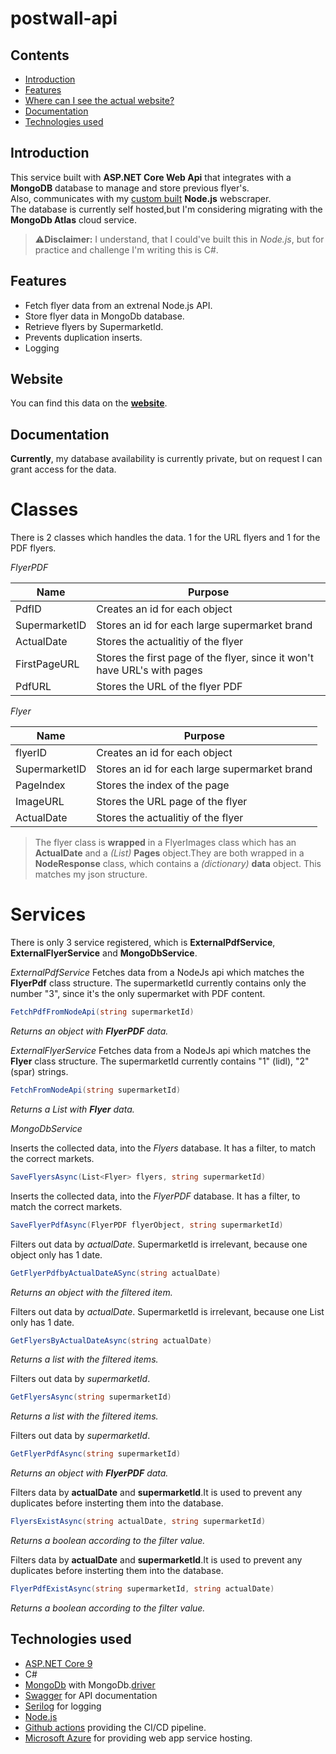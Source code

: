 # postwall-api

## Contents 

- [Introduction](#introduction)
- [Features](#features)
- [Where can I see the actual website?](#website)
- [Documentation](#documentation)
- [Technologies used](#technologies-used)

## Introduction

This service built with **ASP.NET Core Web Api** that integrates with a **MongoDB** database to manage and store previous flyer's. \
Also, communicates with my [custom built](https://github.com/gmark1337/scraper) **Node.js** webscraper.\
The database is currently self hosted,but I'm considering migrating with the **MongoDb Atlas** cloud service.


>⚠️**Disclaimer:** 
>I understand, that I could've built this in *Node.js*, but for practice and challenge I'm writing this is C#.

## Features

- Fetch flyer data from an extrenal Node.js API.
- Store flyer data in MongoDb database.
- Retrieve flyers by SupermarketId.
- Prevents duplication inserts.
- Logging

## Website

You can find this data on the **[website](https://thankful-rock-027ccfc03.2.azurestaticapps.net)**.


## Documentation

**Currently**, my database availability is currently private, but on request I can grant access for the data.

# Classes

There is 2 classes which handles the data. 1 for the URL flyers and 1 for the PDF flyers. 

*FlyerPDF*

| Name    | Purpose |
| --------      | ------- |
| PdfID         | Creates an id for each object    |
| SupermarketID | Stores an id for each large supermarket brand|
| ActualDate    | Stores the actualitiy of the flyer    |
| FirstPageURL  | Stores the first page of the flyer, since it won't have URL's with pages    |
| PdfURL        | Stores the URL of the flyer PDF    |

*Flyer*

| Name    | Purpose |
| --------      | ------- |
| flyerID         | Creates an id for each object    |
| SupermarketID | Stores an id for each large supermarket brand|
| PageIndex    |  Stores the index of the page   |
| ImageURL  | Stores the URL page of the flyer    |
| ActualDate        | Stores the actualitiy of the flyer    |

>The flyer class is **wrapped** in a FlyerImages class which has an **ActualDate** and a *(List)* **Pages** object.They are both wrapped in a **NodeResponse** class, which contains a *(dictionary)* **data** object.
>This matches my json structure.

# Services

There is only 3 service registered, which is **ExternalPdfService**, **ExternalFlyerService** and **MongoDbService**. 

*ExternalPdfService*
Fetches data from a NodeJs api which matches the **FlyerPdf** class structure.
The supermarketId currently contains only the number "3", since it's the only supermarket with PDF content.

```csharp
FetchPdfFromNodeApi(string supermarketId)
```
*Returns an object with **FlyerPDF** data.*

*ExternalFlyerService*
Fetches data from a NodeJs api which matches the **Flyer** class structure.
The supermarketId currently contains "1" (lidl), "2" (spar) strings. 

```csharp
FetchFromNodeApi(string supermarketId)
```

*Returns a List with **Flyer** data.*

*MongoDbService*

Inserts the collected data, into the *Flyers* database. It has a filter, to match the correct markets. 

```csharp
SaveFlyersAsync(List<Flyer> flyers, string supermarketId)
```

Inserts the collected data, into the *FlyerPDF* database. It has a filter, to match the correct markets.

```csharp
SaveFlyerPdfAsync(FlyerPDF flyerObject, string supermarketId)
```

Filters out data by *actualDate*. SupermarketId is irrelevant, because one object only has 1 date.
```csharp
GetFlyerPdfbyActualDateASync(string actualDate)
```
*Returns an object with the filtered item.*

Filters out data by *actualDate*. SupermarketId is irrelevant, because one List only has 1 date.

```csharp
GetFlyersByActualDateAsync(string actualDate)
```

*Returns a list with the filtered items.*

Filters out data by *supermarketId*.

```csharp
GetFlyersAsync(string supermarketId)
```

*Returns a list with the filtered items.* 


Filters out data by *supermarketId*.

```csharp
GetFlyerPdfAsync(string supermarketId)
```

*Returns an object with **FlyerPDF** data.*

Filters data by **actualDate** and **supermarketId**.It is used to prevent any duplicates before insterting them into the database.

```csharp
FlyersExistAsync(string actualDate, string supermarketId)
```
*Returns a boolean according to the filter value.*

Filters data by **actualDate** and **supermarketId**.It is used to prevent any duplicates before insterting them into the database.

```csharp
FlyerPdfExistAsync(string supermarketId, string actualDate)
```
*Returns a boolean according to the filter value.*



## Technologies used

- [ASP.NET Core 9](https://dotnet.microsoft.com/en-us/download/dotnet/9.0)
- C#
- [MongoDb](https://www.mongodb.com) with MongoDb.[driver](https://www.mongodb.com/docs/languages/csharp/)
- [Swagger](www.google.com/search?client=opera-gx&q=swagger&sourceid=opera&ie=UTF-8&oe=UTF-8) for API documentation
- [Serilog](https://serilog.net) for logging
- [Node.js](https://nodejs.org/)
- [Github actions](https://github.com/features/actions) providing the CI/CD pipeline.
- [Microsoft Azure](https://azure.microsoft.com/hu-hu) for providing web app service hosting.
